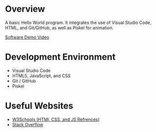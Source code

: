 # Overview

A basic Hello World program. It integrates the use of Visual Studio Code, HTML, and Git/GitHub, as well as Piskel for animation.

[Software Demo Video](https://youtu.be/JAtC9A6bG74)

# Development Environment

* Visual Studio Code
* HTML5, JavaScript, and CSS
* Git / GitHub
* Piskel

# Useful Websites

* [W3Schools (HTMl, CSS, and JS Refrences)](https://www.w3schools.com/)
* [Stack Overflow](https://stackoverflow.com/)